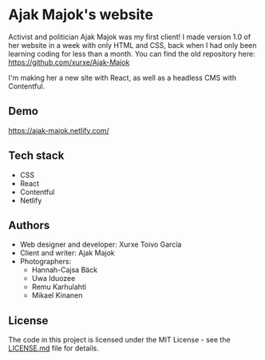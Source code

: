 # Ajak Majok's website

Activist and politician Ajak Majok was my first client! I made version 1.0 of her website in a week with only HTML and CSS, back when I had only been learning coding for less than a month. You can find the old repository here: https://github.com/xurxe/Ajak-Majok

I'm making her a new site with React, as well as a headless CMS with Contentful.

## Demo

https://ajak-majok.netlify.com/

## Tech stack
- CSS
- React
- Contentful
- Netlify

## Authors

- Web designer and developer: Xurxe Toivo García
- Client and writer: Ajak Majok
- Photographers:
    - Hannah-Cajsa Bäck
    - Uwa Iduozee
    - Remu Karhulahti
    - Mikael Kinanen

## License

The code in this project is licensed under the MIT License - see the [LICENSE.md](LICENSE.md) file for details.